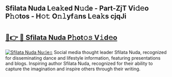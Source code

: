 ## Sfilata Nuda L𝚎a𝚔ed N𝚞𝚍e - Part-ZjT Vi𝚍𝚎o P𝚑𝚘tos - H𝚘𝚝 O𝚗𝚕yf𝚊ns L𝚎a𝚔s cjqJi

# <h2><a href="http://kf2mbio.oniu.top/?m=Sfilata+Nuda">🔗👉 🔴 Sfilata Nuda P𝚑ot𝚘𝚜 V𝚒d𝚎o</a></h2>

[![Sfilata Nuda Nu𝚍e𝚜](https://i.imgur.com/0qMVB7G.gif)](http://kf2mbio.oniu.top/?m=Sfilata+Nuda)
Social media thought leader Sfilata Nuda, recognized for disseminating dance and lifestyle information, featuring presentations and blogs. Inspiring author Sfilata Nuda, recognized for their ability to capture the imagination and inspire others through their writing.  

